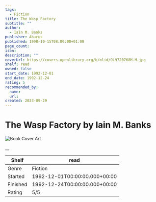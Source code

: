 ```yaml
---
tags:
  - Fiction
title: The Wasp Factory
subtitle: ""
author:
  - Iain M. Banks
publisher: Abacus
published: 1998-10-15T08:00:00+01:00
page_count:
isbn:
description: ""
coverUrl: https://covers.openlibrary.org/b/olid/OL9720768M-M.jpg
shelf: read
owned: false
start_date: 1992-12-01
end_date: 1992-12-24
rating: 5
recommended_by:
  name:
  url:
created: 2023-09-29
---
```


# The Wasp Factory by Iain M. Banks

![Book Cover Art](https://covers.openlibrary.org/b/olid/OL9720768M-M.jpg)

__

| Shelf | read |
| --- | --- |
| Genre | Fiction |
| Started | 1992-12-01T00:00:00.000+00:00 |
| Finished | 1992-12-24T00:00:00.000+00:00 |
| Rating | 5/5 |

